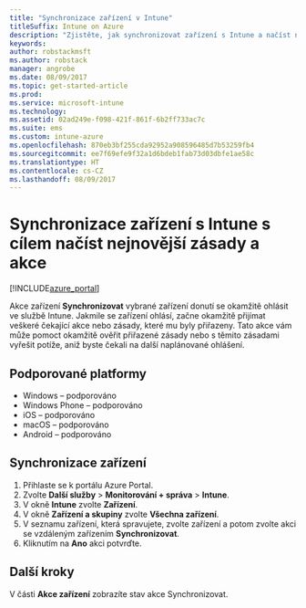 ```yaml
---
title: "Synchronizace zařízení v Intune"
titleSuffix: Intune on Azure
description: "Zjistěte, jak synchronizovat zařízení s Intune a načíst nejnovější zásady a akce."
keywords: 
author: robstackmsft
ms.author: robstack
manager: angrobe
ms.date: 08/09/2017
ms.topic: get-started-article
ms.prod: 
ms.service: microsoft-intune
ms.technology: 
ms.assetid: 02ad249e-f098-421f-861f-6b2ff733ac7c
ms.suite: ems
ms.custom: intune-azure
ms.openlocfilehash: 870eb3bf255cda92952a908596485d7b53259fb4
ms.sourcegitcommit: ee7f69efe9f32a1d6bdeb1fab73d03dbfe1ae58c
ms.translationtype: HT
ms.contentlocale: cs-CZ
ms.lasthandoff: 08/09/2017
---
```

# <a name="sync-devices-with-intune-to-get-the-latest-policies-and-actions"></a>Synchronizace zařízení s Intune s cílem načíst nejnovější zásady a akce


[!INCLUDE[azure_portal](./includes/azure_portal.md)]

Akce zařízení **Synchronizovat** vybrané zařízení donutí se okamžitě ohlásit ve službě Intune. Jakmile se zařízení ohlásí, začne okamžitě přijímat veškeré čekající akce nebo zásady, které mu byly přiřazeny.  Tato akce vám může pomoct okamžitě ověřit přiřazené zásady nebo s těmito zásadami vyřešit potíže, aniž byste čekali na další naplánované ohlášení.

## <a name="supported-platforms"></a>Podporované platformy

- Windows – podporováno
- Windows Phone – podporováno
- iOS – podporováno
- macOS – podporováno
- Android – podporováno

## <a name="how-to-sync-a-device"></a>Synchronizace zařízení

1. Přihlaste se k portálu Azure Portal.
2. Zvolte **Další služby** > **Monitorování + správa** > **Intune**.
3. V okně **Intune** zvolte **Zařízení**.
4. V okně **Zařízení a skupiny** zvolte **Všechna zařízení**.
5. V seznamu zařízení, která spravujete, zvolte zařízení a potom zvolte akci se vzdáleným zařízením **Synchronizovat**.
7. Kliknutím na **Ano** akci potvrďte.

## <a name="next-steps"></a>Další kroky

V části **Akce zařízení** zobrazíte stav akce Synchronizovat. 
